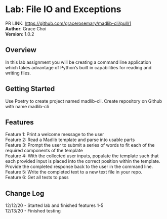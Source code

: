 # Lab: File IO and Exceptions
PR LINK: https://github.com/gracerosemary/madlib-cli/pull/1   
**Author**: Grace Choi  
**Version**: 1.0.2   

## Overview
In this lab assignment you will be creating a command line application which takes advantage of Python’s built in capabilities for reading and writing files.

## Getting Started
Use Poetry to create project named madlib-cli.
Create repository on Github with name madlib-cli

## Features
Feature 1: Print a welcome message to the user  
Feature 2: Read a Madlib template and parse into usable parts  
Feature 3: Prompt the user to submit a series of words to fit each of the required components of the template  
Feature 4: With the collected user inputs, populate the template such that each provided input is placed into the correct position within the template. Provide the completed response back to the user in the command line.
Feature 5: Write the completed text to a new text file in your repo.  
Feature 6: Get all tests to pass  

## Change Log
12/12/20 - Started lab and finished features 1-5  
12/13/20 - Finished testing